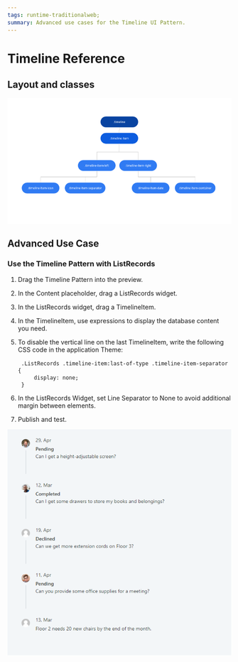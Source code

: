 ```yaml
---
tags: runtime-traditionalweb; 
summary: Advanced use cases for the Timeline UI Pattern.
---
```


# Timeline Reference

## Layout and classes

![](images/timeline-5-diag.png?width=750)

## Advanced Use Case

### Use the Timeline Pattern with ListRecords

1. Drag the Timeline Pattern into the preview.
1. In the Content placeholder, drag a ListRecords widget.
1. In the ListRecords widget, drag a TimelineItem.
1. In the TimelineItem, use expressions to display the database content you need.
1. To disable the vertical line on the last TimelineItem, write the following CSS code in the application Theme:

        .ListRecords .timeline-item:last-of-type .timeline-item-separator {
            display: none; 
        }

1. In the ListRecords Widget, set Line Separator to None to avoid additional margin between elements.

1. Publish and test.

![](<images/timeline-6.png>)
